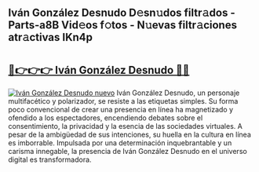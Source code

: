 ## Iván González Desnudo D𝚎sn𝚞dos filtr𝚊dos - Parts-a8B Vid𝚎os f𝚘tos - N𝚞evas filtr𝚊ciones atr𝚊ctivas IKn4p

# <h2><a href="http://mb3kxn.tromn.icu/?c=Iv%c3%a1n+Gonz%c3%a1lez+Desnudo">🔗👉👉👉 Iván González Desnudo 🔗🔗</a></h2>

[![Iván González Desnudo nuevo](https://i.imgur.com/pEAQMta.gif)](http://mb3kxn.tromn.icu/?c=Iv%c3%a1n+Gonz%c3%a1lez+Desnudo)
Iván González Desnudo, un personaje multifacético y polarizador, se resiste a las etiquetas simples. Su forma poco convencional de crear una presencia en línea ha magnetizado y ofendido a los espectadores, encendiendo debates sobre el consentimiento, la privacidad y la esencia de las sociedades virtuales. A pesar de la ambigüedad de sus intenciones, su huella en la cultura en línea es imborrable. Impulsada por una determinación inquebrantable y un carisma innegable, la presencia de Iván González Desnudo en el universo digital es transformadora.
